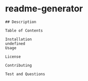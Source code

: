 # readme-generator
    

    ## Description
    
    Table of Contents
    
    Installation
    undefined
    Usage
    
    License
    
    Contributing
    
    Test and Questions
     